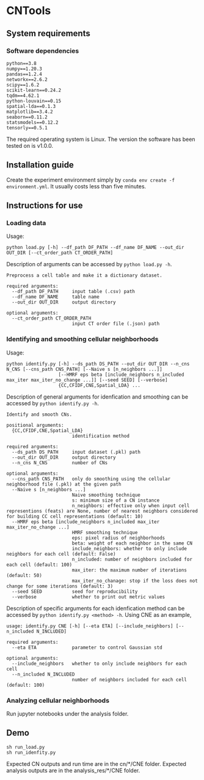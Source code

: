 # CNTools

## System requirements
### Software dependencies
```
python==3.8
numpy==1.20.3
pandas==1.2.4
networkx==2.6.2
scipy==1.6.2
scikit-learn==0.24.2
tqdm==4.62.1
python-louvain==0.15
spatial-lda==0.1.3
matplotlib==3.4.2
seaborn==0.11.2
statsmodels==0.12.2
tensorly==0.5.1
```
The required operating system is Linux. The version the software has been tested on is v1.0.0.

## Installation guide
Create the experiment environment simply by ```conda env create -f environment.yml```. It usually costs less than five minutes.

## Instructions for use

### Loading data
Usage:
```
python load.py [-h] --df_path DF_PATH --df_name DF_NAME --out_dir OUT_DIR [--ct_order_path CT_ORDER_PATH]
```
Description of arguments can be accessed by ```python load.py -h```.
```
Preprocess a cell table and make it a dictionary dataset.

required arguments:
  --df_path DF_PATH     input table (.csv) path
  --df_name DF_NAME     table name
  --out_dir OUT_DIR     output directory

optional arguments:
  --ct_order_path CT_ORDER_PATH
                        input CT order file (.json) path
```

### Identifying and smoothing cellular neighborhoods
Usage:
```
python identify.py [-h] --ds_path DS_PATH --out_dir OUT_DIR --n_cns N_CNS [--cns_path CNS_PATH] [--Naive s [n_neighbors ...]]
                   [--HMRF eps beta [include_neighbors n_included max_iter max_iter_no_change ...]] [--seed SEED] [--verbose]
                   {CC,CFIDF,CNE,Spatial_LDA} ...
```
Description of general arguments for idenfication and smoothing can be accessed by ```python identify.py -h```.
```
Identify and smooth CNs.

positional arguments:
  {CC,CFIDF,CNE,Spatial_LDA}
                        identification method

required arguments:
  --ds_path DS_PATH     input dataset (.pkl) path
  --out_dir OUT_DIR     output directory
  --n_cns N_CNS         number of CNs

optional arguments:
  --cns_path CNS_PATH   only do smoothing using the cellular neighborhood file (.pkl) at the given path
  --Naive s [n_neighbors ...]
                        Naive smoothing technique
                        s: minimum size of a CN instance
                        n_neighbors: effective only when input cell representions (feats) are None, number of nearest neighbors considered for building CC cell representations (default: 10)
  --HMRF eps beta [include_neighbors n_included max_iter max_iter_no_change ...]
                        HMRF smoothing technique
                        eps: pixel radius of neighborhoods
                        beta: weight of each neighbor in the same CN
                        include_neighbors: whether to only include neighbors for each cell (default: False)
                        n_included: number of neighbors included for each cell (default: 100)
                        max_iter: the maximum number of iterations (default: 50)
                        max_iter_no_chanage: stop if the loss does not change for some iterations (default: 3)
  --seed SEED           seed for reproducibility
  --verbose             whether to print out metric values
```
Description of specific arguments for each idenfication method can be accessed by ```python identify.py <method> -h```. Using CNE as an example,
```
usage: identify.py CNE [-h] [--eta ETA] [--include_neighbors] [--n_included N_INCLUDED]

required arguments:
  --eta ETA             parameter to control Gaussian std

optional arguments:
  --include_neighbors   whether to only include neighbors for each cell
  --n_included N_INCLUDED
                        number of neighbors included for each cell (default: 100)
```

### Analyzing cellular neighborhoods
Run jupyter notebooks under the analysis folder.

## Demo
```
sh run_load.py
sh run_idenfity.py
```
Expected CN outputs and run time are in the cn/\*/CNE folder. Expected analysis outputs are in the analysis_res/\*/CNE folder.
